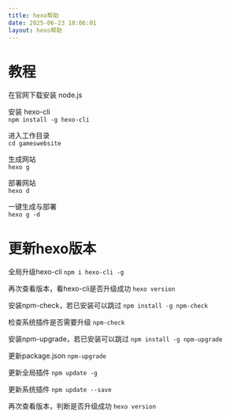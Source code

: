 ```yaml
---
title: hexo帮助
date: 2025-06-23 18:06:01
layout: hexo帮助
---
```

# 教程
在官网下载安装 node.js

安装 hexo-cli  
`npm install -g hexo-cli`

进入工作目录  
`cd gameswebsite`

生成网站  
`hexo g`

部署网站  
`hexo d`

一键生成与部署  
`hexo g -d`

# 更新hexo版本

全局升级hexo-cli
`npm i hexo-cli -g`

再次查看版本，看hexo-cli是否升级成功
`hexo version`

安装npm-check，若已安装可以跳过
`npm install -g npm-check`

检查系统插件是否需要升级
`npm-check`

安装npm-upgrade，若已安装可以跳过
`npm install -g npm-upgrade`

更新package.json
`npm-upgrade`

更新全局插件
`npm update -g`

更新系统插件
`npm update --save`

再次查看版本，判断是否升级成功
`hexo version`
